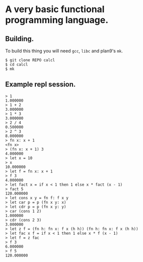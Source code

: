 # A very basic functional programming language.

## Building.

To build this thing you will need `gcc`, `libc` and plan9's `mk`.

```
$ git clone REPO calcl
$ cd calcl
$ mk
```

## Example repl session.

```
> 1
1.000000
> 1 + 2
3.000000
> 1 * 3
3.000000
> 2 / 4
0.500000
> 2 ^ 3
8.000000
> fn x: x + 1
<fn x>
> (fn x: x + 1) 3
4.000000
> let x = 10
> x
10.000000
> let f = fn x: x + 1
> f 3
4.000000
> let fact x = if x < 1 then 1 else x * fact (x - 1)
> fact 5
120.000000
> let cons x y = fn f: f x y
> let car p = p (fn x y: x)
> let cdr p = p (fn x y: y)
> car (cons 1 2)
1.000000
> cdr (cons 2 3)
3.000000
> let z f = (fn h: fn x: f x (h h)) (fn h: fn x: f x (h h))
> let fac x f = if x < 1 then 1 else x * f (x - 1)
> let f = z fac
> f 3
6.000000
> f 5
120.000000
```
